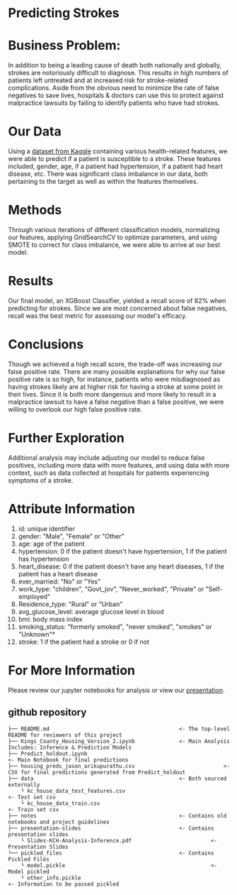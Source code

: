 # Predicting Strokes

# Business Problem:
In addition to being a leading cause of death both nationally and globally, strokes are notoriously difficult to diagnose. This results in high numbers of patients left untreated and at increased risk for stroke-related complications.
Aside from the obvious need to minimize the rate of false negatives to save lives, hospitals & doctors can use this to protect against malpractice lawsuits by failing to identify patients who have had strokes. 
# Our Data
Using a [dataset from Kaggle](https://www.kaggle.com/fedesoriano/stroke-prediction-dataset) containing various health-related features, we were able to predict if a patient is susceptible to a stroke. These features included, gender, age, if a patient had hypertension, if a patient had heart disease, etc. There was significant class imbalance in our data, both pertaining to the target as well as within the features themselves.
<br>
# Methods
Through various iterations of different classification models, normalizing our features, applying GridSearchCV to optimize parameters, and using SMOTE to correct for class imbalance, we were able to arrive at our best model.
# Results
Our final model, an XGBoost Classifier, yielded a recall score of 82% when predicting for strokes. Since we are most concerned about false negatives, recall was the best metric for assessing our model's efficacy. 

# Conclusions
Though we achieved a high recall score, the trade-off was increasing our false positive rate. There are many possible explanations for why our false positive rate is so high, for instance, patients who were misdiagnosed as having strokes likely are at higher risk for having a stroke at some point in their lives. Since it is both more dangerous and more likely to result in a malpractice lawsuit to have a false negative than a false positive, we were willing to overlook our high false positive rate.
# Further Exploration
Additional analysis may include adjusting our model to reduce false positives, including more data with more features, and using data with more context, such as data collected at hospitals for patients experiencing symptoms of a stroke. 
# Attribute Information
1) id: unique identifier
2) gender: "Male", "Female" or "Other"
3) age: age of the patient
4) hypertension: 0 if the patient doesn't have hypertension, 1 if the patient has hypertension
5) heart_disease: 0 if the patient doesn't have any heart diseases, 1 if the patient has a heart disease
6) ever_married: "No" or "Yes"
7) work_type: "children", "Govt_jov", "Never_worked", "Private" or "Self-employed"
8) Residence_type: "Rural" or "Urban"
9) avg_glucose_level: average glucose level in blood
10) bmi: body mass index
11) smoking_status: "formerly smoked", "never smoked", "smokes" or "Unknown"*
12) stroke: 1 if the patient had a stroke or 0 if not
# For More Information
Please review our jupyter notebooks for analysis or view our [presentation](https://docs.google.com/presentation/d/1OgyJTN_87JvMij8mGmrIpnMZMrbiFTJudh3ZKB4Ps7A/edit?usp=sharing).
## github repository

    ├── README.md                                         <- The top-level README for reviewers of this project
    ├── Kings_County_Housing_Version_2.ipynb              <- Main Analysis Includes: Inference & Prediction Models
    ├── Predict_holdout.ipynb											        <- Main Notebook for final predictions
    ├── housing_preds_jason_arikupurathu.csv							<- CSV for final predictions generated from Predict_holdout
    ├── data                                              <- Both sourced externally
        └ kc_house_data_test_features.csv												<- Test set csv
        └ kc_house_data_train.csv 															<- Train set csv
    ├── notes                                             <- Contains old notebooks and project guidelines
    ├── presentation-slides                               <- Contains presentation slides
        └ Slides-KCH-Analysis-Inference.pdf               			<- Presentation Slides
    └── pickled_files                                     <- Contains Pickled Files
        └ model.pickle                                     			<- Model pickled
        └ other_info.pickle 																		<- Information to be passed pickled
